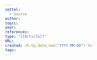 ```yaml
---
zettel:
  - Source
author: 
topic: 
year: 
references: 
type: "[[Article]]"
URL: 
created: <% tp.date.now("YYYY-MM-DD") %>
tags:
---
```

